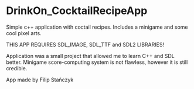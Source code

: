 # DrinkOn_CocktailRecipeApp
Simple c++ application with coctail recipes. Includes a minigame and some cool pixel arts.

THIS APP REQUIRES SDL_IMAGE, SDL_TTF and SDL2 LIBRARIES!

Application was a small project that allowed me to learn C++ and SDL better.
Minigame score-computing system is not flawless, however it is still credible.


App made by Filip Stańczyk
